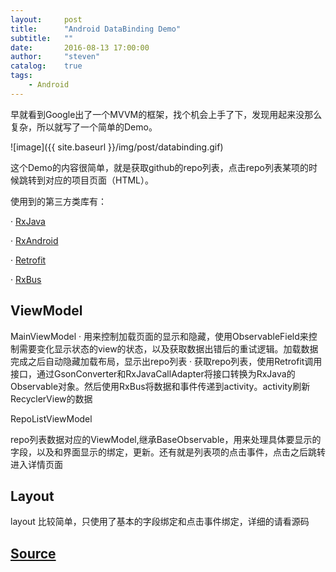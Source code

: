 ```yaml
---
layout:     post
title:      "Android DataBinding Demo"
subtitle:   ""
date:       2016-08-13 17:00:00
author:     "steven"
catalog:    true
tags:
    - Android
---
```


早就看到Google出了一个MVVM的框架，找个机会上手了下，发现用起来没那么复杂，所以就写了一个简单的Demo。

![image]({{ site.baseurl }}/img/post/databinding.gif)

这个Demo的内容很简单，就是获取github的repo列表，点击repo列表某项的时候跳转到对应的项目页面（HTML）。

使用到的第三方类库有：

· [RxJava](https://github.com/ReactiveX/RxJava)

· [RxAndroid](https://github.com/ReactiveX/RxAndroid)

· [Retrofit](https://github.com/square/retrofit)

· [RxBus](https://github.com/AndroidKnife/RxBus)


ViewModel
---
MainViewModel
· 用来控制加载页面的显示和隐藏，使用ObservableField来控制需要变化显示状态的view的状态，以及获取数据出错后的重试逻辑。加载数据完成之后自动隐藏加载布局，显示出repo列表
· 获取repo列表，使用Retrofit调用接口，通过GsonConverter和RxJavaCallAdapter将接口转换为RxJava的Observable对象。然后使用RxBus将数据和事件传递到activity。activity刷新RecyclerView的数据

RepoListViewModel

repo列表数据对应的ViewModel,继承BaseObservable，用来处理具体要显示的字段，以及和界面显示的绑定，更新。还有就是列表项的点击事件，点击之后跳转进入详情页面

Layout
---

layout 比较简单，只使用了基本的字段绑定和点击事件绑定，详细的请看源码




[Source](https://github.com/StevenDXC/AndroidDataBindingDemo)
---
